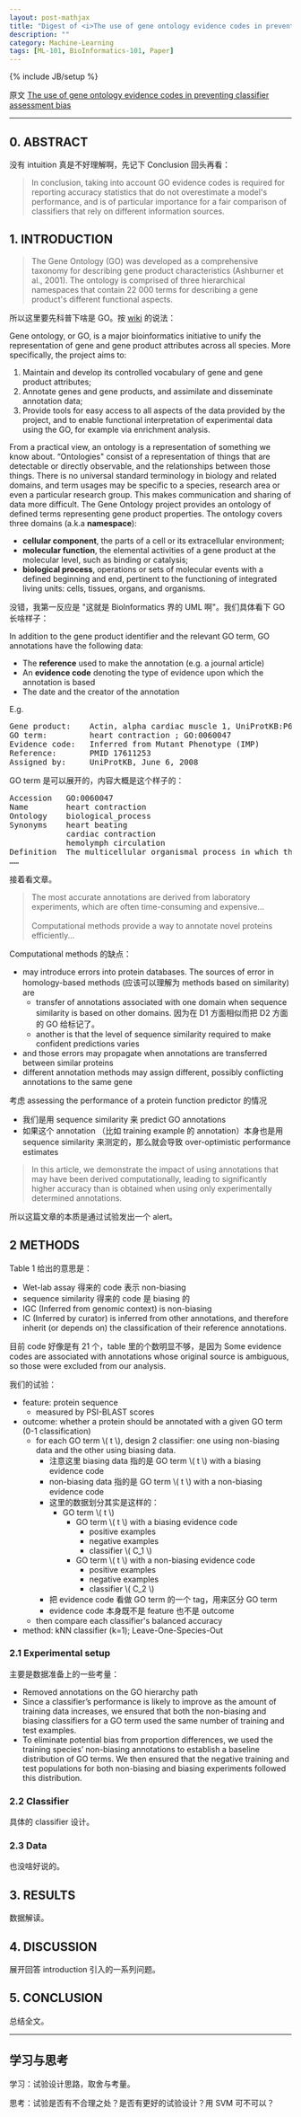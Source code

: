```yaml
---
layout: post-mathjax
title: "Digest of <i>The use of gene ontology evidence codes in preventing classifier assessment bias</i>"
description: ""
category: Machine-Learning
tags: [ML-101, BioInformatics-101, Paper]
---
```

{% include JB/setup %}

原文 [The use of gene ontology evidence codes in preventing classifier assessment bias](http://bioinformatics.oxfordjournals.org/cgi/content/short/25/9/1173)

-----

## 0. ABSTRACT

没有 intuition 真是不好理解啊，先记下 Conclusion 回头再看：

> In conclusion, taking into account GO evidence codes is required for reporting accuracy statistics that do not overestimate a model's performance, and is of particular importance for a fair comparison of classifiers that rely on different information sources.

## 1. INTRODUCTION

> The Gene Ontology (GO) was developed as a comprehensive taxonomy for describing gene product characteristics (Ashburner et al., 2001). The ontology is comprised of three hierarchical namespaces that contain 22 000 terms for describing a gene product's different functional aspects.

所以这里要先科普下啥是 GO。按 [wiki](http://en.wikipedia.org/wiki/Gene_ontology) 的说法：

Gene ontology, or GO, is a major bioinformatics initiative to unify the representation of gene and gene product attributes across all species. More specifically, the project aims to:
  
1. Maintain and develop its controlled vocabulary of gene and gene product attributes;  
2. Annotate genes and gene products, and assimilate and disseminate annotation data;  
3. Provide tools for easy access to all aspects of the data provided by the project, and to enable functional interpretation of experimental data using the GO, for example via enrichment analysis.  

From a practical view, an ontology is a representation of something we know about. “Ontologies" consist of a representation of things that are detectable or directly observable, and the relationships between those things. There is no universal standard terminology in biology and related domains, and term usages may be specific to a species, research area or even a particular research group. This makes communication and sharing of data more difficult. The Gene Ontology project provides an ontology of defined terms representing gene product properties. The ontology covers three domains (a.k.a **namespace**):  

* **cellular component**, the parts of a cell or its extracellular environment;  
* **molecular function**, the elemental activities of a gene product at the molecular level, such as binding or catalysis;  
* **biological process**, operations or sets of molecular events with a defined beginning and end, pertinent to the functioning of integrated living units: cells, tissues, organs, and organisms.

没错，我第一反应是 "这就是 BioInformatics 界的 UML 啊"。我们具体看下 GO 长啥样子：

In addition to the gene product identifier and the relevant GO term, GO annotations have the following data:

* The **reference** used to make the annotation (e.g. a journal article)
* An **evidence code** denoting the type of evidence upon which the annotation is based
* The date and the creator of the annotation

E.g. 

<pre class="prettyprint linenums">
Gene product:    Actin, alpha cardiac muscle 1, UniProtKB:P68032
GO term:         heart contraction ; GO:0060047
Evidence code:   Inferred from Mutant Phenotype (IMP)
Reference:       PMID 17611253
Assigned by:     UniProtKB, June 6, 2008
</pre>

GO term 是可以展开的，内容大概是这个样子的：

<pre class="prettyprint linenums">
Accession	GO:0060047
Name		heart contraction
Ontology	biological_process
Synonyms	heart beating
			cardiac contraction
			hemolymph circulation
Definition	The multicellular organismal process in which the heart decreases in volume in a characteristic way to propel blood through the body. Source: GOC:dph
……
</pre>
	
接着看文章。

> The most accurate annotations are derived from laboratory experiments, which are often time-consuming and expensive...  
> <br/>
> Computational methods provide a way to annotate novel proteins efficiently...

Computational methods 的缺点：

* may introduce errors into protein databases. The sources of error in homology-based methods (应该可以理解为 methods based on similarity) are
	* transfer of annotations associated with one domain when sequence similarity is based on other domains. 因为在 D1 方面相似而把 D2 方面的 GO 给标记了。
	* another is that the level of sequence similarity required to make confident predictions varies
* and those errors may propagate when annotations are transferred between similar proteins
* different annotation methods may assign different, possibly conflicting annotations to the same gene

考虑 assessing the performance of a protein function predictor 的情况

* 我们是用 sequence similarity 来 predict GO annotations
* 如果这个 annotation （比如 training example 的 annotation）本身也是用 sequence similarity 来测定的，那么就会导致 over-optimistic performance estimates

> In this article, we demonstrate the impact of using annotations that may have been derived computationally, leading to significantly higher accuracy than is obtained when using only experimentally determined annotations.

所以这篇文章的本质是通过试验发出一个 alert。

## 2 METHODS

Table 1 给出的意思是：

* Wet-lab assay 得来的 code 表示 non-biasing
* sequence similarity 得来的 code 是 biasing 的
* IGC (Inferred from genomic context) is non-biasing
* IC (Inferred by curator) is inferred from other annotations, and therefore inherit (or depends on) the classification of their reference annotations.

目前 code 好像是有 21 个，table 里的个数明显不够，是因为 Some evidence codes are associated with annotations whose original source is ambiguous, so those were excluded from our analysis.

我们的试验：

* feature: protein sequence
	* measured by PSI-BLAST scores
* outcome: whether a protein should be annotated with a
given GO term (0-1 classification)
	* for each GO term \\( t \\), design 2 classifier: one using non-biasing data and the other using biasing data.
		* 注意这里 biasing data 指的是 GO term \\( t \\) with a biasing evidence code
		* non-biasing data 指的是 GO term \\( t \\) with a non-biasing evidence code
		* 这里的数据划分其实是这样的：
			* GO term \\( t \\)
				* GO term \\( t \\) with a biasing evidence code
					* positive examples
					* negative examples
					* classifier \\( C_1 \\)
				* GO term \\( t \\) with a non-biasing evidence code
					* positive examples
					* negative examples
					* classifier \\( C_2 \\)
		* 把 evidence code 看做 GO term 的一个 tag，用来区分 GO term
		* evidence code 本身既不是 feature 也不是 outcome
	* then compare each classifier's balanced accuracy
* method: kNN classifier (k=1); Leave-One-Species-Out

### 2.1 Experimental setup

主要是数据准备上的一些考量：

* Removed annotations on the GO hierarchy path
* Since a classifier’s performance is likely to improve as the amount of training data increases, we ensured that both the non-biasing and biasing classifiers for a GO term used the same number of training and test examples.
* To eliminate potential bias from proportion differences, we used the training species’ non-biasing annotations to establish a baseline distribution of GO terms. We then ensured that the negative training and test populations for both non-biasing and biasing experiments followed this distribution.

### 2.2 Classifier

具体的 classifier 设计。

### 2.3 Data

也没啥好说的。

## 3. RESULTS

数据解读。

## 4. DISCUSSION

展开回答 introduction 引入的一系列问题。

## 5. CONCLUSION

总结全文。

-----

## 学习与思考

学习：试验设计思路，取舍与考量。

思考：试验是否有不合理之处？是否有更好的试验设计？用 SVM 可不可以？